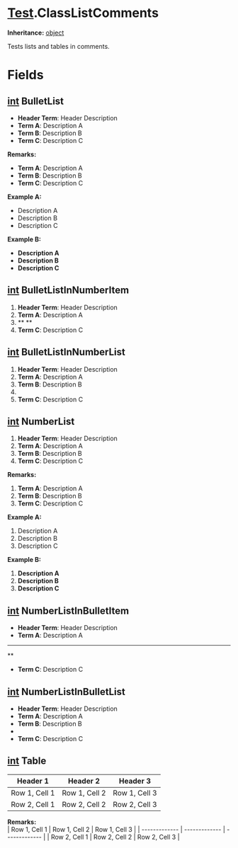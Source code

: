 # [Test](TableOfContents.Test.md).ClassListComments

**Inheritance:** [object](https://docs.microsoft.com/en-us/dotnet/api/system.object)  

Tests lists and tables in comments.  

# Fields

## [int](https://docs.microsoft.com/en-us/dotnet/api/system.int32) BulletList

* **Header Term**: Header Description  
* **Term A**: Description A  
* **Term B**: Description B  
* **Term C**: Description C  

**Remarks:**  
* **Term A**: Description A  
* **Term B**: Description B  
* **Term C**: Description C  

**Example A:**  
* Description A  
* Description B  
* Description C  

**Example B:**  
* **Description A**  
* **Description B**  
* **Description C**  

## [int](https://docs.microsoft.com/en-us/dotnet/api/system.int32) BulletListInNumberItem

1. **Header Term**: Header Description  
2. **Term A**: Description A  
3. **
**  
4. **Term C**: Description C  

## [int](https://docs.microsoft.com/en-us/dotnet/api/system.int32) BulletListInNumberList

1. **Header Term**: Header Description  
2. **Term A**: Description A  
3. **Term B**: Description B  
4.   
5. **Term C**: Description C  

## [int](https://docs.microsoft.com/en-us/dotnet/api/system.int32) NumberList

1. **Header Term**: Header Description  
2. **Term A**: Description A  
3. **Term B**: Description B  
4. **Term C**: Description C  

**Remarks:**  
1. **Term A**: Description A  
2. **Term B**: Description B  
3. **Term C**: Description C  

**Example A:**  
1. Description A  
2. Description B  
3. Description C  

**Example B:**  
1. **Description A**  
2. **Description B**  
3. **Description C**  

## [int](https://docs.microsoft.com/en-us/dotnet/api/system.int32) NumberListInBulletItem

* **Header Term**: Header Description  
* **Term A**: Description A  
* **
**  
* **Term C**: Description C  

## [int](https://docs.microsoft.com/en-us/dotnet/api/system.int32) NumberListInBulletList

* **Header Term**: Header Description  
* **Term A**: Description A  
* **Term B**: Description B  
*   
* **Term C**: Description C  

## [int](https://docs.microsoft.com/en-us/dotnet/api/system.int32) Table

| Header 1      | Header 2      | Header 3      |
| ------------- | ------------- | ------------- |
| Row 1, Cell 1 | Row 1, Cell 2 | Row 1, Cell 3 |
| Row 2, Cell 1 | Row 2, Cell 2 | Row 2, Cell 3 |  

**Remarks:**  
| Row 1, Cell 1 | Row 1, Cell 2 | Row 1, Cell 3 |
| ------------- | ------------- | ------------- |
| Row 2, Cell 1 | Row 2, Cell 2 | Row 2, Cell 3 |  


